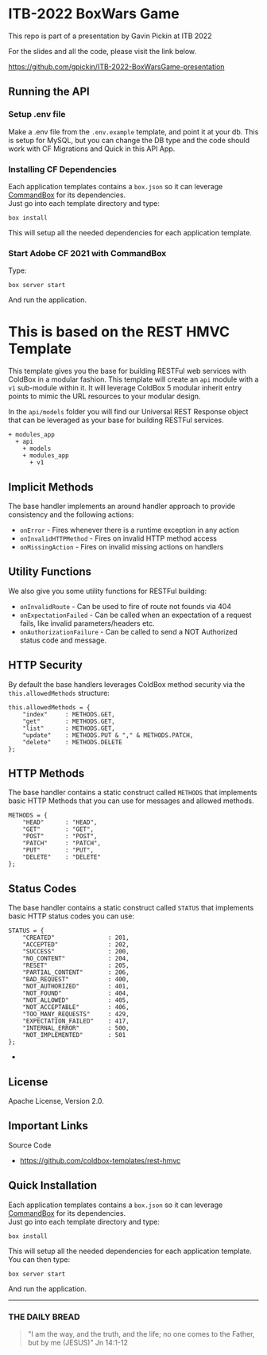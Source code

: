 # ITB-2022 BoxWars Game

This repo is part of a presentation by Gavin Pickin at ITB 2022

For the slides and all the code, please visit the link below.

https://github.com/gpickin/ITB-2022-BoxWarsGame-presentation

## Running the API

### Setup .env file

Make a .env file from the `.env.example` template, and point it at your db. This is setup for MySQL, but you can change the DB type and the code should work with CF Migrations and Quick in this API App.

### Installing CF Dependencies

Each application templates contains a `box.json` so it can leverage [CommandBox](http://www.ortussolutions.com/products/commandbox) for its dependencies.  
Just go into each template directory and type:

```
box install
```

This will setup all the needed dependencies for each application template.

### Start Adobe CF 2021 with CommandBox

Type:

```
box server start
```

And run the application.

# This is based on the REST HMVC Template

This template gives you the base for building RESTFul web services with ColdBox in a modular fashion. This template will create an `api` module with a `v1` sub-module within it. It will leverage ColdBox 5 modular inherit entry points to mimic the URL resources to your modular design.

In the `api/models` folder you will find our Universal REST Response object that can be leveraged as your base for building RESTFul services.

```
+ modules_app
  + api
    + models
    + modules_app
      + v1
```

## Implicit Methods

The base handler implements an around handler approach to provide consistency and the following actions:

-   `onError` - Fires whenever there is a runtime exception in any action
-   `onInvalidHTTPMethod` - Fires on invalid HTTP method access
-   `onMissingAction` - Fires on invalid missing actions on handlers

## Utility Functions

We also give you some utility functions for RESTFul building:

-   `onInvalidRoute` - Can be used to fire of route not founds via 404
-   `onExpectationFailed` - Can be called when an expectation of a request fails, like invalid parameters/headers etc.
-   `onAuthorizationFailure` - Can be called to send a NOT Authorized status code and message.

## HTTP Security

By default the base handlers leverages ColdBox method security via the `this.allowedMethods` structure:

```
this.allowedMethods = {
    "index"     : METHODS.GET,
    "get"       : METHODS.GET,
    "list"      : METHODS.GET,
    "update"    : METHODS.PUT & "," & METHODS.PATCH,
    "delete"    : METHODS.DELETE
};
```

## HTTP Methods

The base handler contains a static construct called `METHODS` that implements basic HTTP Methods that you can use for messages and allowed methods.

```
METHODS = {
    "HEAD"      : "HEAD",
    "GET"       : "GET",
    "POST"      : "POST",
    "PATCH"     : "PATCH",
    "PUT"       : "PUT",
    "DELETE"    : "DELETE"
};
```

## Status Codes

The base handler contains a static construct called `STATUS` that implements basic HTTP status codes you can use:

```
STATUS = {
    "CREATED"               : 201,
    "ACCEPTED"              : 202,
    "SUCCESS"               : 200,
    "NO_CONTENT"            : 204,
    "RESET"                 : 205,
    "PARTIAL_CONTENT"       : 206,
    "BAD_REQUEST"           : 400,
    "NOT_AUTHORIZED"        : 401,
    "NOT_FOUND"             : 404,
    "NOT_ALLOWED"           : 405,
    "NOT_ACCEPTABLE"        : 406,
    "TOO_MANY_REQUESTS"     : 429,
    "EXPECTATION_FAILED"    : 417,
    "INTERNAL_ERROR"        : 500,
    "NOT_IMPLEMENTED"       : 501
};
```

-

## License

Apache License, Version 2.0.

## Important Links

Source Code

-   https://github.com/coldbox-templates/rest-hmvc

## Quick Installation

Each application templates contains a `box.json` so it can leverage [CommandBox](http://www.ortussolutions.com/products/commandbox) for its dependencies.  
Just go into each template directory and type:

```
box install
```

This will setup all the needed dependencies for each application template. You can then type:

```
box server start
```

And run the application.

---

### THE DAILY BREAD

> "I am the way, and the truth, and the life; no one comes to the Father, but by me (JESUS)" Jn 14:1-12
